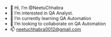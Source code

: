 - 👋 Hi, I’m @NeetuChhabra
- 👀 I’m interested in QA Analyst.
- 🌱 I’m currently learning QA Automation
- 💞️ I’m looking to collaborate on QA Automation
- 📫 neetuchhabra0012@gmail.com

<!---
NeetuChhabra/NeetuChhabra is a ✨ special ✨ repository because its `README.md` (this file) appears on your GitHub profile.
You can click the Preview link to take a look at your changes.
--->
